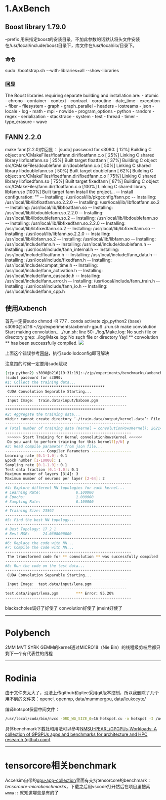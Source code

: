  # 1.AxBench
## Boost library 1.79.0
–prefix
用来指定boost的安装目录，不加此参数的话默认将头文件安装在/usr/local/include/boost目录下，库文件在/usr/local/lib/目录下。
### 命令
sudo ./bootstrap.sh --with-libraries=all --show-libraries
### 回显
The Boost libraries requiring separate building and installation are:
    - atomic
    - chrono
    - container
    - context
    - contract
    - coroutine
    - date_time
    - exception
    - fiber
    - filesystem
    - graph
    - graph_parallel
    - headers
    - iostreams
    - json
    - locale
    - log
    - math
    - mpi
    - nowide
    - program_options
    - python
    - random
    - regex
    - serialization
    - stacktrace
    - system
    - test
    - thread
    - timer
    - type_erasure
    - wave
## FANN 2.2.0
make fann(2.2.0)库回显：
[sudo] password for s3090: 
[ 12%] Building C object src/CMakeFiles/floatfann.dir/floatfann.c.o
[ 25%] Linking C shared library libfloatfann.so
[ 25%] Built target floatfann
[ 37%] Building C object src/CMakeFiles/doublefann.dir/doublefann.c.o
[ 50%] Linking C shared library libdoublefann.so
[ 50%] Built target doublefann
[ 62%] Building C object src/CMakeFiles/fixedfann.dir/fixedfann.c.o
[ 75%] Linking C shared library libfixedfann.so
[ 75%] Built target fixedfann
[ 87%] Building C object src/CMakeFiles/fann.dir/floatfann.c.o
[100%] Linking C shared library libfann.so
[100%] Built target fann
Install the project...
-- Install configuration: ""
-- Installing: /usr/local/lib/pkgconfig/fann.pc
-- Installing: /usr/local/lib/libfloatfann.so.2.2.0
-- Installing: /usr/local/lib/libfloatfann.so.2
-- Installing: /usr/local/lib/libfloatfann.so
-- Installing: /usr/local/lib/libdoublefann.so.2.2.0
-- Installing: /usr/local/lib/libdoublefann.so.2
-- Installing: /usr/local/lib/libdoublefann.so
-- Installing: /usr/local/lib/libfixedfann.so.2.2.0
-- Installing: /usr/local/lib/libfixedfann.so.2
-- Installing: /usr/local/lib/libfixedfann.so
-- Installing: /usr/local/lib/libfann.so.2.2.0
-- Installing: /usr/local/lib/libfann.so.2
-- Installing: /usr/local/lib/libfann.so
-- Installing: /usr/local/include/fann.h
-- Installing: /usr/local/include/doublefann.h
-- Installing: /usr/local/include/fann_internal.h
-- Installing: /usr/local/include/floatfann.h
-- Installing: /usr/local/include/fann_data.h
-- Installing: /usr/local/include/fixedfann.h
-- Installing: /usr/local/include/compat_time.h
-- Installing: /usr/local/include/fann_activation.h
-- Installing: /usr/local/include/fann_cascade.h
-- Installing: /usr/local/include/fann_error.h
-- Installing: /usr/local/include/fann_train.h
-- Installing: /usr/local/include/fann_io.h
-- Installing: /usr/local/include/fann_cpp.h

## 使用Axbench
首先一定要sudo chmod -R 777 .
conda activate zjp_python2
(base) s3090@b216:~/zjp/experiments/axbench-gpu$ ./run.sh make convolution
Start making convolution...
./run.sh: line 50: ./log/Make.log: No such file or directory
grep: ./log/Make.log: No such file or directory
Yay! ** convolution ** has been successfully compiled.
![](https://zjpimage.oss-cn-qingdao.aliyuncs.com/error:%20libfann.so.2.png)

上面这个错误参考[网站](https://leenissen.dk/fann/wp/help/installing-fann/)，执行sudo lodconfig即可解决


注意跑的时候一定要用sudo赋权
```bash
(zjp_python2) s3090@b216[19:31:19]:~/zjp/experiments/benchmarks/axbench-gpu$ sudo ./run.sh run convolution
[sudo] password for s3090: 
#1: Collect the training data...
*********************************************
 CUDA Convolution Separable Starting... 
-------------------------------------------------------
 Input Image:  train.data/input/baboon.pgm
-------------------------------------------------------
*********************************************
#2: Aggregate the training data...
mkdir: cannot create directory ‘./train.data/output/kernel.data’: File exists
--------------------------------------------------------- 
# Total number of training data (Kernel = convolutionRowsKernel): 262144
---------------------------------------------------------
 >>>>>> Start Training for Kernel convolutionRowsKernel <<<<<<
 Do you want to perform training for this kernel?[y/N] y
#3: Read compile parameter from json file...
------------------ Compiler Parameters ------------------
Learning rate [0.1-1.0]: 0.1
Epoch number [1-10000]: 1
Sampling rate [0.1-1.0]: 0.1
Test data fraction [0.1-1.0]: 0.1
Maximum number of layers [3|4]: 3
Maximum number of neurons per layer [2-64]: 2
---------------------------------------------------------
#4: Explore different NN topologies for each kernel...
# Learning Rate:                0.100000 
# Epochs:                       1.000000 
# Sampling Rate:                0.100000 
--------------------------------------------------------- 
# Training Size: 23592
---------------------------------------------------------
#5: Find the best NN topology...
---------------------------------------------------------
# Best Topology: 17_2_1
# Best MSE:      24.0608000000
---------------------------------------------------------
#6: Replace the code with NN...
#7: Compile the code with NN...
---------------------------------------------------------
 The transformed code for ** convolution ** was successfully compiled 
---------------------------------------------------------
#8: Run the code on the test data...
---------------------------------------------------------
 CUDA Convolution Separable Starting... 
-------------------------------------------------------
 Input Image:  test.data/input/lena.pgm
-------------------------------------------------------
test.data/input/lena.pgm        *** Error: 95.20%
---------------------------------------------------------
```

blackscholes调好了好使了
convolution好使了
jmeint好使了

---

# Polybench

2MM MVT SYRK GEMM的kernel通过MICRO18（Nie Bin）的线程级剪枝后都只剩下一个有代表性的线程

---

# Rodinia
由于文件夹太大了，没法上传github和gitee采用git版本控制，所以我删除了几个用不到的文件夹：opencl, openmp, data/mummergpu, data/leukocyte/

编译hotspot保留中间文件：
```bash
/usr/local/cuda/bin/nvcc -DRD_WG_SIZE_0=16 hotspot.cu -o hotspot -I /usr/local/cuda/include -L /usr/local/cuda/lib --keep
```

具体benchmark下载处和用法可以参考[NMSU-PEARL/GPGPUs-Workloads: A collection of GPGPUs apps and benchmarks for architecture and HPC research (github.com)](https://github.com/NMSU-PEARL/GPGPUs-Workloads)

---

# tensorcore相关benchmark
Accelsim自带的[gpu-app-collection](https://github.com/accel-sim/gpu-app-collection)里面有支持tensorcore的benchmark：*tensorcore-microbenchmarks*，下载之后用vscode打开然后在项目里搜索 `wmma::` 就知道哪些是有的了
